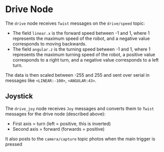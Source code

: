 # Drive Node

The `drive` node receives `Twist` messages on the `drive/speed` topic:
- The field `linear.x` is the forward speed between -1 and 1, where 1 represents the maximum speed of the robot, and a negative value corresponds to moving backwards.
- The field `angular.z` is the turning speed between -1 and 1, where 1 represents the maximum turning speed of the robot, a positive value corresponds to a right turn, and a negative value corresponds to a left turn.

The data is then scaled between -255 and 255 and sent over serial in messages like `<LINEAR:-100>`, `<ANGULAR:43>`.

## Joystick

The `drive_joy` node receives `Joy` messages and converts them to `Twist` messages for the drive node (described above):

* First axis = turn (left = positive, this is inverted)
* Second axis = forward (forwards = positive)

It also posts to the `camera/capture` topic photos when the main trigger is pressed